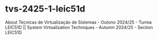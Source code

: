 # tvs-2425-1-leic51d
About Técnicas de Virtualização de Sistemas - Outono 2024/25 - Turma LEIC51D || System Virtualization Techniques - Autumn 2024/25 - Section LEIC51D
